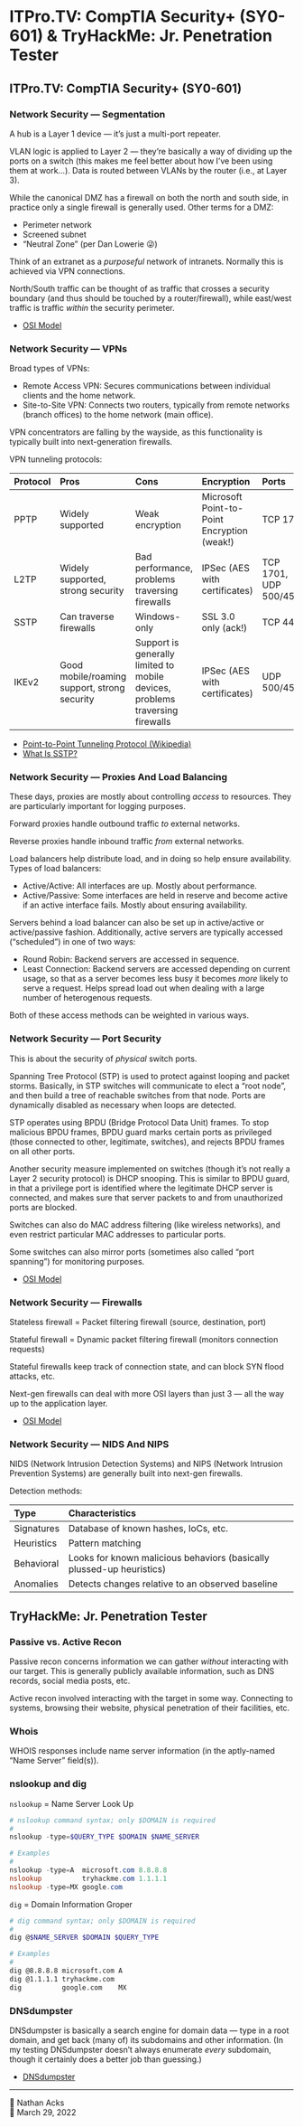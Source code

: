 # ITPro.TV: CompTIA Security+ (SY0-601) & TryHackMe: Jr. Penetration Tester

## ITPro.TV: CompTIA Security+ (SY0-601)

### Network Security — Segmentation

A hub is a Layer 1 device — it’s just a multi-port repeater.

VLAN logic is applied to Layer 2 — they’re basically a way of dividing up the ports on a switch (this makes me feel better about how I’ve been using them at work…). Data is routed between VLANs by the router (i.e., at Layer 3).

While the canonical DMZ has a firewall on both the north and south side, in practice only a single firewall is generally used. Other terms for a DMZ:

* Perimeter network
* Screened subnet
* “Neutral Zone” (per Dan Lowerie 😜)

Think of an extranet as a *purposeful* network of intranets. Normally this is achieved via VPN  connections.

North/South traffic can be thought of as traffic that crosses a security boundary (and thus should be touched by a router/firewall), while east/west traffic is traffic *within* the security perimeter.

* [OSI Model](../notes/osi-model.md)

### Network Security — VPNs

Broad types of VPNs:

* Remote Access VPN: Secures communications between individual clients and the home network.
* Site-to-Site VPN: Connects two routers, typically from remote networks (branch offices) to the home network (main office).

VPN concentrators are falling by the wayside, as this functionality is typically built into next-generation firewalls.

VPN tunneling protocols:

| Protocol | Pros                                         | Cons                                                                          | Encryption                                  | Ports                  |
|:-------- |:-------------------------------------------- |:----------------------------------------------------------------------------- |:------------------------------------------- |:---------------------- |
| PPTP     | Widely supported                             | Weak encryption                                                               | Microsoft Point-to-Point Encryption (weak!) | TCP 1723               |
| L2TP     | Widely supported, strong security            | Bad performance, problems traversing firewalls                                | IPSec (AES with certificates)               | TCP 1701, UDP 500/4500 |
| SSTP     | Can traverse firewalls                       | Windows-only                                                                  | SSL 3.0 only (ack!)                         | TCP 443                |
| IKEv2    | Good mobile/roaming support, strong security | Support is generally limited to mobile devices, problems traversing firewalls | IPSec (AES with certificates)               | UDP 500/4500           |

* [Point-to-Point Tunneling Protocol (Wikipedia)](https://en.wikipedia.org/wiki/Point-to-Point_Tunneling_Protocol)
* [What Is SSTP?](https://www.proofpoint.com/us/threat-reference/sstp)

### Network Security — Proxies And Load Balancing

These days, proxies are mostly about controlling *access* to resources. They are particularly important for logging purposes.

Forward proxies handle outbound traffic *to* external networks.

Reverse proxies handle inbound traffic *from* external networks.

Load balancers help distribute load, and in doing so help ensure availability. Types of load balancers:

* Active/Active: All interfaces are up. Mostly about performance.
* Active/Passive: Some interfaces are held in reserve and become active if an active interface fails. Mostly about ensuring availability.

Servers behind a load balancer can also be set up in active/active or active/passive fashion. Additionally, active servers are typically accessed (“scheduled”) in one of two ways:

* Round Robin: Backend servers are accessed in sequence.
* Least Connection: Backend servers are accessed depending on current usage, so that as a server becomes less busy it becomes *more* likely to serve a request. Helps spread load out when dealing with a large number of heterogenous requests.

Both of these access methods can be weighted in various ways.

### Network Security — Port Security

This is about the security of *physical* switch ports.

Spanning Tree Protocol (STP) is used to protect against looping and packet storms. Basically, in STP switches will communicate to elect a “root node”, and then build a tree of reachable switches from that node. Ports are dynamically disabled as necessary when loops are detected.

STP operates using BPDU (Bridge Protocol Data Unit) frames. To stop malicious BPDU frames, BPDU guard marks certain ports as privileged (those connected to other, legitimate, switches), and rejects BPDU frames on all other ports.

Another security measure implemented on switches (though it’s not really a Layer 2 security protocol) is DHCP snooping. This is similar to BPDU guard, in that a privilege port is identified where the legitimate DHCP server is connected, and makes sure that server packets to and from unauthorized ports are blocked.

Switches can also do MAC address filtering (like wireless networks), and even restrict particular MAC addresses to particular ports.

Some switches can also mirror ports (sometimes also called “port spanning”) for monitoring purposes.

* [OSI Model](../notes/osi-model.md)

### Network Security — Firewalls

Stateless firewall = Packet filtering firewall (source, destination, port)

Stateful firewall = Dynamic packet filtering firewall (monitors connection requests)

Stateful firewalls keep track of connection state, and can block SYN flood attacks, etc.

Next-gen firewalls can deal with more OSI layers than just 3 — all the way up to the application layer.

* [OSI Model](../notes/osi-model.md)

### Network Security — NIDS And NIPS

NIDS (Network Intrusion Detection Systems) and NIPS (Network Intrusion Prevention Systems) are generally built into next-gen firewalls.

Detection methods:

| Type       | Characteristics                                                       |
|:---------- |:--------------------------------------------------------------------- |
| Signatures | Database of known hashes, IoCs, etc.                                  |
| Heuristics | Pattern matching                                                      |
| Behavioral | Looks for known malicious behaviors (basically plussed-up heuristics) |
| Anomalies  | Detects changes relative to an observed baseline                      |

## TryHackMe: Jr. Penetration Tester

### Passive vs. Active Recon

Passive recon concerns information we can gather *without* interacting with our target. This is generally publicly available information, such as DNS records, social media posts, etc.

Active recon involved interacting with the target in some way. Connecting to systems, browsing their website, physical penetration of their facilities, etc.

### Whois

WHOIS responses include name server information (in the aptly-named “Name Server” field(s)).

### nslookup and dig

`nslookup` = Name Server Look Up

```powershell
# nslookup command syntax; only $DOMAIN is required
#
nslookup -type=$QUERY_TYPE $DOMAIN $NAME_SERVER

# Examples
#
nslookup -type=A  microsoft.com 8.8.8.8
nslookup          tryhackme.com 1.1.1.1
nslookup -type=MX google.com
```

`dig` = Domain Information Groper

```bash
# dig command syntax; only $DOMAIN is required
#
dig @$NAME_SERVER $DOMAIN $QUERY_TYPE

# Examples
#
dig @8.8.8.8 microsoft.com A
dig @1.1.1.1 tryhackme.com
dig          google.com    MX
```

### DNSdumpster

DNSdumpster is basically a search engine for domain data — type in a root domain, and get back (many of) its subdomains and other information. (In my testing DNSdumpster doesn’t always enumerate *every* subdomain, though it certainly does a better job than guessing.)

* [DNSdumpster](https://dnsdumpster.com/)

- - - -

<span aria-hidden="true">👤</span> Nathan Acks  
<span aria-hidden="true">📅</span> March 29, 2022
